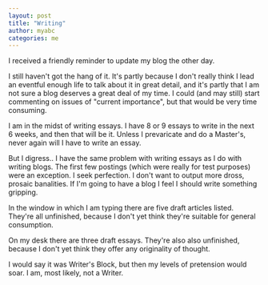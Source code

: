 ```yaml
---
layout: post
title: "Writing"
author: myabc
categories: me
---
```



I received a friendly reminder to update my blog the other day.

I still haven't got the hang of it. It's partly because I don't really think I lead an eventful enough life to talk about it in great detail, and it's partly that I am not sure a blog deserves a great deal of my time. I could (and may still) start commenting on issues of "current importance", but that would be very time consuming.

I am in the midst of writing essays. I have 8 or 9 essays to write in the next 6 weeks, and then that will be it. Unless I prevaricate and do a Master's, never again will I have to write an essay.

But I digress.. I have the same problem with writing essays as I do with writing blogs. The first few postings (which were really for test purposes) were an exception. I seek perfection. I don't want to output more dross, prosaic banalities. If I'm going to have a blog I feel I should write something gripping.

In the window in which I am typing there are five draft articles listed. They're all unfinished, because I don't yet think they're suitable for general consumption.

On my desk there are three draft essays. They're also also unfinished, because I don't yet think they offer any originality of thought.

I would say it was Writer's Block, but then my levels of pretension would soar. I am, most likely, not a Writer.
